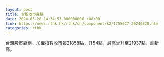 ```yaml
---
layout: post
title: 台股收市靠穩
date: 2024-05-28 14:34:53.000000000 +08:00
link: https://news.rthk.hk/rthk/ch/component/k2/1755027-20240528.htm
categories: rthk
---
```


台灣股市靠穩。加權指數收市報21858點，升54點，最高曾升至21937點，創新高。
